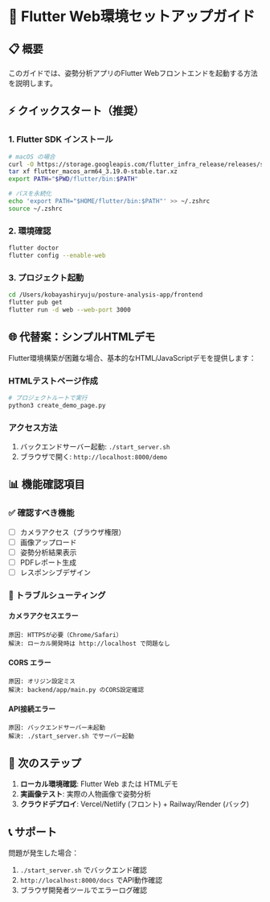 # 🔧 Flutter Web環境セットアップガイド

## 📋 概要

このガイドでは、姿勢分析アプリのFlutter Webフロントエンドを起動する方法を説明します。

## ⚡ クイックスタート（推奨）

### 1. Flutter SDK インストール

```bash
# macOS の場合
curl -O https://storage.googleapis.com/flutter_infra_release/releases/stable/macos/flutter_macos_arm64_3.19.0-stable.tar.xz
tar xf flutter_macos_arm64_3.19.0-stable.tar.xz
export PATH="$PWD/flutter/bin:$PATH"

# パスを永続化
echo 'export PATH="$HOME/flutter/bin:$PATH"' >> ~/.zshrc
source ~/.zshrc
```

### 2. 環境確認

```bash
flutter doctor
flutter config --enable-web
```

### 3. プロジェクト起動

```bash
cd /Users/kobayashiryuju/posture-analysis-app/frontend
flutter pub get
flutter run -d web --web-port 3000
```

## 🌐 代替案：シンプルHTMLデモ

Flutter環境構築が困難な場合、基本的なHTML/JavaScriptデモを提供します：

### HTMLテストページ作成

```bash
# プロジェクトルートで実行
python3 create_demo_page.py
```

### アクセス方法

1. バックエンドサーバー起動: `./start_server.sh`
2. ブラウザで開く: `http://localhost:8000/demo`

## 📊 機能確認項目

### ✅ 確認すべき機能

- [ ] カメラアクセス（ブラウザ権限）
- [ ] 画像アップロード
- [ ] 姿勢分析結果表示
- [ ] PDFレポート生成
- [ ] レスポンシブデザイン

### 🔧 トラブルシューティング

#### カメラアクセスエラー
```
原因: HTTPSが必要（Chrome/Safari）
解決: ローカル開発時は http://localhost で問題なし
```

#### CORS エラー
```
原因: オリジン設定ミス
解決: backend/app/main.py のCORS設定確認
```

#### API接続エラー
```
原因: バックエンドサーバー未起動
解決: ./start_server.sh でサーバー起動
```

## 🎯 次のステップ

1. **ローカル環境確認**: Flutter Web または HTMLデモ
2. **実画像テスト**: 実際の人物画像で姿勢分析
3. **クラウドデプロイ**: Vercel/Netlify (フロント) + Railway/Render (バック)

## 📞 サポート

問題が発生した場合：
1. `./start_server.sh` でバックエンド確認
2. `http://localhost:8000/docs` でAPI動作確認
3. ブラウザ開発者ツールでエラーログ確認